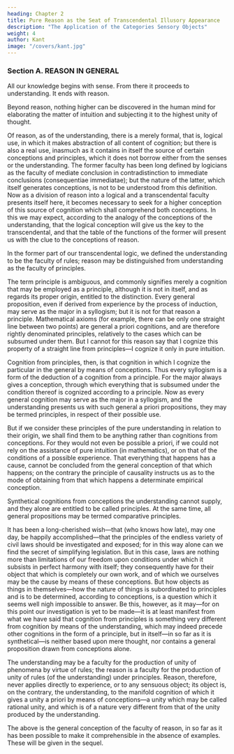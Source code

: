```yaml
---
heading: Chapter 2
title: Pure Reason as the Seat of Transcendental Illusory Appearance
description: "The Application of the Categories Sensory Objects"
weight: 4
author: Kant
image: "/covers/kant.jpg"
---
```



### Section A. REASON IN GENERAL

All our knowledge begins with sense. From there it proceeds to understanding. It ends with reason.

Beyond reason, nothing higher can be discovered in the human mind for elaborating the matter of intuition and subjecting it to the highest unity of thought. 

<!-- At this stage of our inquiry it is my duty to give an explanation of this, the highest faculty of cognition, and I confess I find myself here in some difficulty.  -->

Of reason, as of the understanding, there is a merely formal, that is, logical use, in which it makes abstraction of all content of cognition; but there is also a real use, inasmuch as it contains in itself the source of certain conceptions and principles, which it does not borrow either from the senses or the understanding. The former faculty has been long defined by logicians as the faculty of mediate conclusion in contradistinction to immediate conclusions (consequentiae immediatae); but the nature of the latter, which itself generates conceptions, is not to be understood from this definition. Now as a division of reason into a logical and a transcendental faculty presents itself here, it becomes necessary to seek for a higher conception of this source of cognition which shall comprehend both conceptions. In this we may expect, according to the analogy of the conceptions of the understanding, that the logical conception will give us the key to the transcendental, and that the table of the functions of the former will present us with the clue to the conceptions of reason.

In the former part of our transcendental logic, we defined the understanding to be the faculty of rules; reason may be distinguished from understanding as the faculty of principles.

The term principle is ambiguous, and commonly signifies merely a cognition that may be employed as a principle, although it is not in itself, and as regards its proper origin, entitled to the distinction. Every general proposition, even if derived from experience by the process of induction, may serve as the major in a syllogism; but it is not for that reason a principle. Mathematical axioms (for example, there can be only one straight line between two points) are general a priori cognitions, and are therefore rightly denominated principles, relatively to the cases which can be subsumed under them. But I cannot for this reason say that I cognize this property of a straight line from principles—I cognize it only in pure intuition.

Cognition from principles, then, is that cognition in which I cognize the particular in the general by means of conceptions. Thus every syllogism is a form of the deduction of a cognition from a principle. For the major always gives a conception, through which everything that is subsumed under the condition thereof is cognized according to a principle. Now as every general cognition may serve as the major in a syllogism, and the understanding presents us with such general a priori propositions, they may be termed principles, in respect of their possible use.

But if we consider these principles of the pure understanding in relation to their origin, we shall find them to be anything rather than cognitions from conceptions. For they would not even be possible a priori, if we could not rely on the assistance of pure intuition (in mathematics), or on that of the conditions of a possible experience. That everything that happens has a cause, cannot be concluded from the general conception of that which happens; on the contrary the principle of causality instructs us as to the mode of obtaining from that which happens a determinate empirical conception.

Synthetical cognitions from conceptions the understanding cannot supply, and they alone are entitled to be called principles. At the same time, all general propositions may be termed comparative principles.

It has been a long-cherished wish—that (who knows how late), may one day, be happily accomplished—that the principles of the endless variety of civil laws should be investigated and exposed; for in this way alone can we find the secret of simplifying legislation. But in this case, laws are nothing more than limitations of our freedom upon conditions under which it subsists in perfect harmony with itself; they consequently have for their object that which is completely our own work, and of which we ourselves may be the cause by means of these conceptions. But how objects as things in themselves—how the nature of things is subordinated to principles and is to be determined, according to conceptions, is a question which it seems well nigh impossible to answer. Be this, however, as it may—for on this point our investigation is yet to be made—it is at least manifest from what we have said that cognition from principles is something very different from cognition by means of the understanding, which may indeed precede other cognitions in the form of a principle, but in itself—in so far as it is synthetical—is neither based upon mere thought, nor contains a general proposition drawn from conceptions alone.

The understanding may be a faculty for the production of unity of phenomena by virtue of rules; the reason is a faculty for the production of unity of rules (of the understanding) under principles. Reason, therefore, never applies directly to experience, or to any sensuous object; its object is, on the contrary, the understanding, to the manifold cognition of which it gives a unity a priori by means of conceptions—a unity which may be called rational unity, and which is of a nature very different from that of the unity produced by the understanding.

The above is the general conception of the faculty of reason, in so far as it has been possible to make it comprehensible in the absence of examples. These will be given in the sequel.

